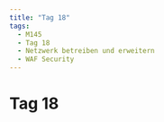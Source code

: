 ```yaml
---
title: "Tag 18"
tags:
  - M145
  - Tag 18
  - Netzwerk betreiben und erweitern
  - WAF Security
---
```


# Tag 18
